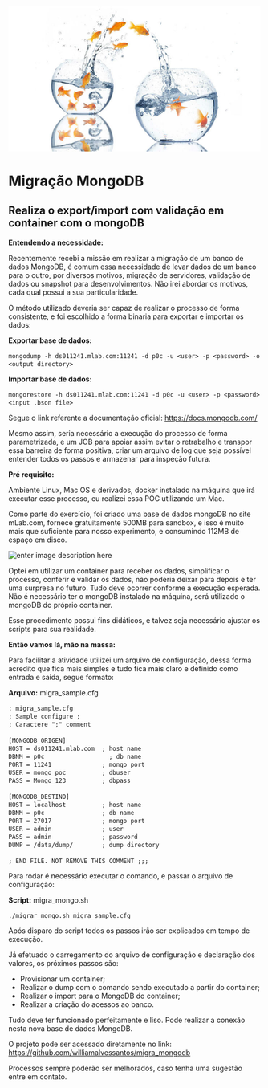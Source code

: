 <p align="center">
  <img src="https://raw.githubusercontent.com/williamalvessantos/migra_mongodb/master/migration-fish.jpg">
</p>

Migração MongoDB
================
## Realiza o export/import com validação em container com o mongoDB ##

**Entendendo a necessidade:**

Recentemente recebi a missão em realizar a migração de um banco de dados MongoDB, é comum essa necessidade de levar dados de um banco para o outro, por diversos motivos, migração de servidores, validação de dados ou snapshot para desenvolvimentos. Não irei abordar os motivos, cada qual possui a sua particularidade.

O método utilizado deveria ser capaz de realizar o processo de forma consistente, e foi escolhido a forma binaria para exportar e importar os dados:

**Exportar base de dados:**

    mongodump -h ds011241.mlab.com:11241 -d p0c -u <user> -p <password> -o <output directory>

**Importar base de dados:**

    mongorestore -h ds011241.mlab.com:11241 -d p0c -u <user> -p <password> <input .bson file> 

Segue o link referente a documentação oficial: https://docs.mongodb.com/

Mesmo assim, seria necessário a execução do processo de forma parametrizada, e um JOB para apoiar assim evitar o retrabalho e transpor essa barreira de forma positiva, criar um arquivo de log que seja possível entender todos os passos e armazenar para inspeção futura.

**Pré requisito:**

Ambiente Linux, Mac OS e derivados, docker instalado na máquina que irá executar esse processo, eu realizei essa POC utilizando um Mac.

Como parte do exercício, foi criado uma base de dados mongoDB no site mLab.com, fornece gratuitamente 500MB para sandbox, e isso é muito mais que suficiente para nosso experimento, e consumindo 112MB de espaço em disco.

![enter image description here](https://raw.githubusercontent.com/williamalvessantos/migra_mongodb/master/Captura%20de%20Tela%202017-12-18%20a%CC%80s%2023.39.20.png)

Optei em utilizar um container para receber os dados, simplificar o processo, conferir e validar os dados, não poderia deixar para depois e ter uma surpresa no futuro. Tudo deve ocorrer conforme a execução esperada. Não é necessário ter o mongoDB instalado na máquina, será utilizado o mongoDB do próprio container.

Esse procedimento possui fins didáticos, e talvez seja necessário ajustar os scripts para sua realidade.

**Então vamos lá, mão na massa:**

Para facilitar a atividade utilizei um arquivo de configuração, dessa forma acredito que fica mais simples e tudo fica mais claro e definido como entrada e saída, segue formato:

**Arquivo:** migra_sample.cfg

    : migra_sample.cfg
    ; Sample configure ;
    ; Caractere ";" comment
    
    [MONGODB_ORIGEN]
    HOST = ds011241.mlab.com  ; host name
    DBNM = p0c		            ; db name
    PORT = 11241              ; mongo port
    USER = mongo_poc          ; dbuser
    PASS = Mongo_123          ; dbpass
    
    [MONGODB_DESTINO]
    HOST = localhost          ; host name
    DBNM = p0c                ; db name
    PORT = 27017              ; mongo port
    USER = admin              ; user
    PASS = admin              ; password
    DUMP = /data/dump/        ; dump directory
    
    ; END FILE. NOT REMOVE THIS COMMENT ;;;

Para rodar é necessário executar o comando, e passar o arquivo de configuração:

**Script:** migra_mongo.sh

    ./migrar_mongo.sh migra_sample.cfg

Após disparo do script todos os passos irão ser explicados em tempo de execução.

Já efetuado o carregamento do arquivo de configuração e declaração dos valores, os próximos passos são:

 - Provisionar um container;  
 - Realizar o dump com o comando sendo executado a partir do container;
 - Realizar o import para o MongoDB do container;
 - Realizar a criação do acessos ao banco.

Tudo deve ter funcionado perfeitamente e liso. Pode realizar a conexão nesta nova base de dados MongoDB.

O projeto pode ser acessado diretamente no link: https://github.com/williamalvessantos/migra_mongodb

Processos sempre poderão ser melhorados, caso tenha uma sugestão entre em contato.
